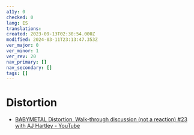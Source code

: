 ```yaml
---
a11y: 0
checked: 0
lang: ES
translations: 
created: 2023-09-13T02:30:54.000Z
modified: 2024-03-11T23:13:47.353Z
ver_major: 0
ver_minor: 1
ver_rev: 20
nav_primary: []
nav_secondary: []
tags: []
---
```

# Distortion

* [BABYMETAL Distortion. Walk-through discussion (not a reaction) #23 with AJ Hartley - YouTube](https://www.youtube.com/watch?v=ZkEhbwq7PDc&list=PLbMSceCLFM-S8CORnK0CqGFCgdb2HKsU6&index=13&ab_channel=AndrewHartley)